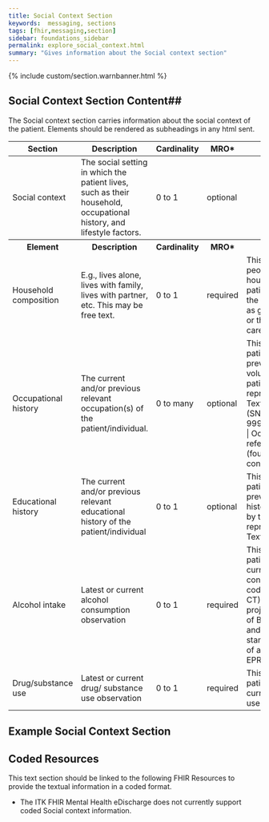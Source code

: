 ```yaml
---
title: Social Context Section
keywords:  messaging, sections
tags: [fhir,messaging,section]
sidebar: foundations_sidebar
permalink: explore_social_context.html
summary: "Gives information about the Social context section"
---
```


{% include custom/section.warnbanner.html %}

## Social Context Section Content##
The Social context section carries information about the social context of the patient. Elements should be rendered as subheadings in any html sent.

<table style="width:100%;max-width: 100%;">
	<thead>
		<tr>
			<th width="18%">Section</th>
			<th width="30%">Description</th>
			<th width="11%">Cardinality</th>
			<th width="11%">MRO*</th>
			<th width="30%">Values</th>
		</tr>
	</thead>
 <tbody>
  <tr>
   <td>Social context</td>
   <td>The social setting in which the patient lives, such as their household, occupational history, and lifestyle factors.</td>
   <td>0 to 1</td>
   <td>optional</td>
   <td>&nbsp;</td>
  </tr>
		<tr>
			<th>Element</th>
			<th>Description</th>
			<th>Cardinality</th>
			<th>MRO*</th>
			<th>Values</th>
		</tr>
  <tr>
   <td>Household composition</td>
   <td>E.g., lives alone, lives with family, lives with partner, etc. This may be free text.</td>
   <td>0 to 1</td>
   <td>required</td>
   <td>This is the record of the people living in the household with the patient (including where the patient lives alone) as given by the patient or their representative or carer. Free text.</td>
  </tr>
  <tr>
   <td>Occupational history</td>
   <td>The current and/or previous relevant occupation(s) of the patient/individual.</td>
   <td>0 to many</td>
   <td>optional</td>
   <td>This is a record of the patient's current or previous occupations as volunteered by the patient or their representative or carer. Text or coded text (SNOMED CT). 999001571000000109 | Occupation simple reference set (foundation metadata concept) |</td>
  </tr>
  <tr>
   <td>Educational history</td>
   <td>The current and/or previous relevant educational history of the patient/individual</td>
   <td>0 to 1</td>
   <td>optional</td>
   <td>This is a record of the patient's current or previous educational history as volunteered by the patient or their representative or carer. Text.</td>
  </tr>
  <tr>
   <td>Alcohol intake</td>
   <td>Latest or current alcohol consumption observation</td>
   <td>0 to 1</td>
   <td>required</td>
   <td>This is a record of the patient's attest or current alcohol consumption. Text or coded text (SNOMED CT). Please note a project led by University of Birmingham, QEHB and RCP is developing standards for recording of alcohol intake in EPRs.</td>
  </tr>
  <tr>
   <td>Drug/substance use</td>
   <td>Latest or current drug/ substance use observation</td>
   <td>0 to 1</td>
   <td>required</td>
   <td>This is a record of the patient's attest or current drug/ substance use observation. Text.</td>
  </tr>
 </tbody>
</table>


##  Example Social Context Section ##

<script src="https://gist.github.com/IOPS-DEV/73932c1d2ee99e5fd832bcbfa1922092.js"></script>

## Coded Resources ##

This text section should be linked to the following FHIR Resources to provide the textual information in a coded format.

- The ITK FHIR Mental Health eDischarge does not currently support coded Social context information.






